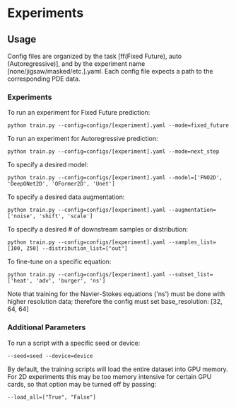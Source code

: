 # Experiments

## Usage
Config files are organized by the task [ff(Fixed Future), auto (Autoregressive)], and by the experiment name [none/jigsaw/masked/etc.].yaml. Each config file expects a path to the corresponding PDE data. 

### Experiments

To run an experiment for Fixed Future prediction:
```
python train.py --config=configs/[experiment].yaml --mode=fixed_future
```

To run an experiment for Autoregressive prediction:
```
python train.py --config=configs/[experiment].yaml --mode=next_step
```

To specify a desired model:
```
python train.py --config=configs/[experiment].yaml --model=['FNO2D', 'DeepONet2D', 'OFormer2D', 'Unet']
```

To specify a desired data augmentation:
```
python train.py --config=configs/[experiment].yaml --augmentation=['noise', 'shift', 'scale']
```

To specify a desired # of downstream samples or distribution:
```
python train.py --config=configs/[experiment].yaml --samples_list=[100, 250] --distribution_list=["out"]
```

To fine-tune on a specific equation:
```
python train.py --config=configs/[experiment].yaml --subset_list=['heat', 'adv', 'burger', 'ns']
```
Note that training for the Navier-Stokes equations ('ns') must be done with higher resolution data; therefore the config must set base_resolution: [32, 64, 64]

### Additional Parameters

To run a script with a specific seed or device:
```
--seed=seed --device=device
```

By default, the training scripts will load the entire dataset into GPU memory. For 2D experiments this may be too memory intensive for certain GPU cards, so that option may be turned off by passing:

```
--load_all=["True", "False"]
```

